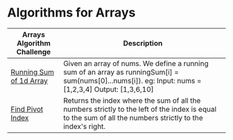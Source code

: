 # Algorithms for Arrays

| Arrays Algorithm Challenge                                                                                                       | Description                                                                                                                                                |
|----------------------------------------------------------------------------------------------------------------------------------|------------------------------------------------------------------------------------------------------------------------------------------------------------|
| [Running Sum of 1d Array](https://github.com/Austinuc/Algorithms-and-Data-Structures-in-Java/blob/main/RunningSumOf1dArray.java) | Given an array of nums. We define a running sum of an array as runningSum[i] = sum(nums[0]...nums[i]). eg: Input: nums = [1,2,3,4] Output: [1,3,6,10]      |
| [Find Pivot Index]()                                                                                                             | Returns the index where the sum of all the numbers strictly to the left of the index is equal to the sum of all the numbers strictly to the index's right. |